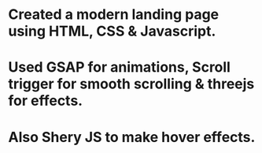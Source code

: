 # Created a modern landing page using HTML, CSS & Javascript.
# Used GSAP for animations, Scroll trigger for smooth scrolling & threejs for effects.
# Also Shery JS to make hover effects.
